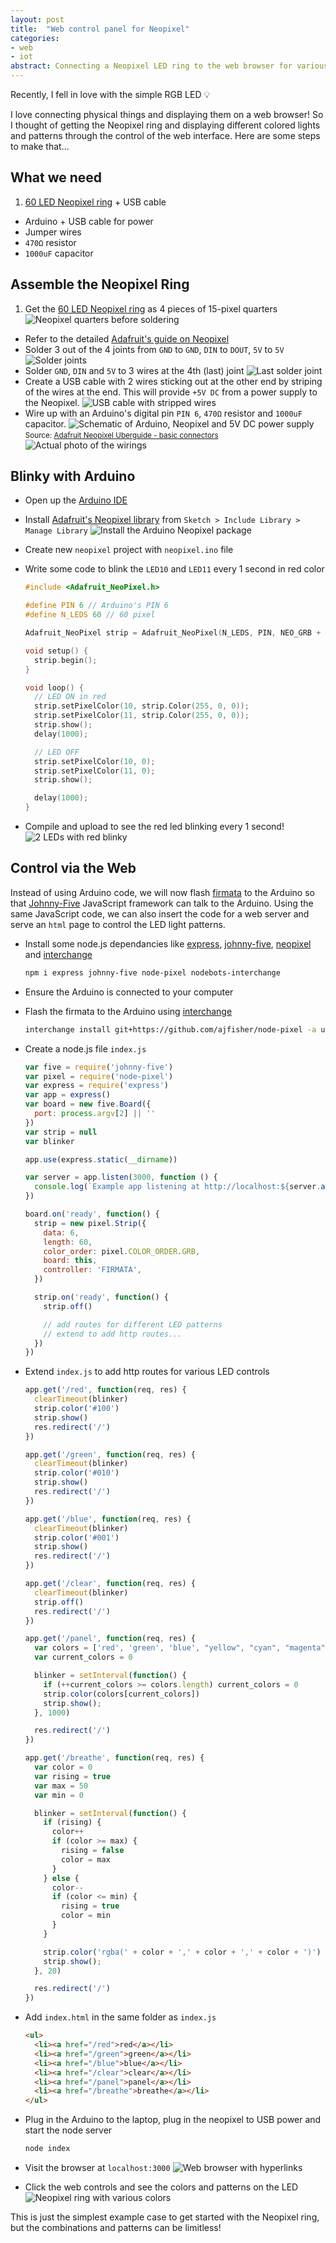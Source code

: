 ```yaml
---
layout: post
title:  "Web control panel for Neopixel"
categories:
- web
- iot
abstract: Connecting a Neopixel LED ring to the web browser for various displays
---
```


Recently, I fell in love with the simple RGB LED 💡

I love connecting physical things and displaying them on a web browser! So I thought of getting the Neopixel ring and displaying different colored lights and patterns through the control of the web interface. Here are some steps to make that...

## What we need

1. [60 LED Neopixel ring](https://www.adafruit.com/products/2874) + USB cable
- Arduino + USB cable for power
- Jumper wires
- `470Ω` resistor
- `1000uF` capacitor

## Assemble the Neopixel Ring

1. Get the [60 LED Neopixel ring](https://www.adafruit.com/products/2874) as 4 pieces of 15-pixel quarters
  ![Neopixel quarters before soldering](img/ring.jpg)
- Refer to the detailed [Adafruit's guide on Neopixel](https://learn.adafruit.com/adafruit-neopixel-uberguide)
- Solder 3 out of the 4 joints from `GND` to `GND`, `DIN` to `DOUT`, `5V` to `5V`
  ![Solder joints](img/ring-joints.jpg)
- Solder `GND`, `DIN` and `5V` to 3 wires at the 4th (last) joint
  ![Last solder joint](img/ring-last-joint.jpg)
- Create a USB cable with 2 wires sticking out at the other end by striping of the wires at the end. This will provide `+5V DC` from a power supply to the Neopixel.
  ![USB cable with stripped wires](img/usb-cable-stripped.jpg)
- Wire up with an Arduino's digital pin `PIN 6`, `470Ω` resistor and `1000uF` capacitor.
  ![Schematic of Arduino, Neopixel and 5V DC power supply](img/ring-connections.png)
  <small>Source: [Adafruit Neopixel Uberguide - basic connectors](https://learn.adafruit.com/adafruit-neopixel-uberguide/basic-connections)</small>
  ![Actual photo of the wirings](img/ring-connections-actual.jpg)

## Blinky with Arduino

- Open up the [Arduino IDE](https://www.arduino.cc/en/Main/Software)
- Install [Adafruit's Neopixel library](https://github.com/adafruit/Adafruit_NeoPixel) from `Sketch > Include Library > Manage Library`
  ![Install the Arduino Neopixel package](img/install-neopixel.jpg)
- Create new `neopixel` project with `neopixel.ino` file
- Write some code to blink the `LED10` and `LED11` every 1 second in red color

  ```c
  #include <Adafruit_NeoPixel.h>

  #define PIN 6 // Arduino's PIN 6
  #define N_LEDS 60 // 60 pixel

  Adafruit_NeoPixel strip = Adafruit_NeoPixel(N_LEDS, PIN, NEO_GRB + NEO_KHZ800);

  void setup() {
    strip.begin();
  }

  void loop() {
    // LED ON in red
    strip.setPixelColor(10, strip.Color(255, 0, 0));
    strip.setPixelColor(11, strip.Color(255, 0, 0));
    strip.show();
    delay(1000);

    // LED OFF
    strip.setPixelColor(10, 0);
    strip.setPixelColor(11, 0);
    strip.show();

    delay(1000);
  }
  ```
- Compile and upload to see the red led blinking every 1 second!
  ![2 LEDs with red blinky](img/pixel-arduino.jpg)

## Control via the Web

Instead of using Arduino code, we will now flash [firmata](https://github.com/firmata/protocol) to the Arduino so that [Johnny-Five](https://github.com/rwaldron/johnny-five) JavaScript framework can talk to the Arduino. Using the same JavaScript code, we can also insert the code for a web server and serve an `html` page to control the LED light patterns.

- Install some node.js dependancies like [express](http://expressjs.com/), [johnny-five](http://johnny-five.io/), [neopixel](https://github.com/ajfisher/node-pixel) and [interchange](https://github.com/johnny-five-io/nodebots-interchange)

  ```sh
  npm i express johnny-five node-pixel nodebots-interchange
  ```
- Ensure the Arduino is connected to your computer
- Flash the firmata to the Arduino using [interchange](https://github.com/johnny-five-io/nodebots-interchange)

  ```sh
  interchange install git+https://github.com/ajfisher/node-pixel -a uno --firmata
  ```
- Create a node.js file `index.js`

  ```js
  var five = require('johnny-five')
  var pixel = require('node-pixel')
  var express = require('express')
  var app = express()
  var board = new five.Board({
    port: process.argv[2] || ''
  })
  var strip = null
  var blinker

  app.use(express.static(__dirname))

  var server = app.listen(3000, function () {
    console.log(`Example app listening at http://localhost:${server.address().port}`)
  })

  board.on('ready', function() {
    strip = new pixel.Strip({
      data: 6,
      length: 60,
      color_order: pixel.COLOR_ORDER.GRB,
      board: this,
      controller: 'FIRMATA',
    })

    strip.on('ready', function() {
      strip.off()

      // add routes for different LED patterns
      // extend to add http routes...
    })
  })
  ```
- Extend `index.js` to add http routes for various LED controls

  ```js
  app.get('/red', function(req, res) {
    clearTimeout(blinker)
    strip.color('#100')
    strip.show()
    res.redirect('/')
  })

  app.get('/green', function(req, res) {
    clearTimeout(blinker)
    strip.color('#010')
    strip.show()
    res.redirect('/')
  })

  app.get('/blue', function(req, res) {
    clearTimeout(blinker)
    strip.color('#001')
    strip.show()
    res.redirect('/')
  })

  app.get('/clear', function(req, res) {
    clearTimeout(blinker)
    strip.off()
    res.redirect('/')
  })

  app.get('/panel', function(req, res) {
    var colors = ['red', 'green', 'blue', "yellow", "cyan", "magenta", "white"]
    var current_colors = 0

    blinker = setInterval(function() {
      if (++current_colors >= colors.length) current_colors = 0
      strip.color(colors[current_colors])
      strip.show();
    }, 1000)

    res.redirect('/')
  })

  app.get('/breathe', function(req, res) {
    var color = 0
    var rising = true
    var max = 50
    var min = 0

    blinker = setInterval(function() {
      if (rising) {
        color++
        if (color >= max) {
          rising = false
          color = max
        }
      } else {
        color--
        if (color <= min) {
          rising = true
          color = min
        }
      }

      strip.color('rgba(' + color + ',' + color + ',' + color + ')')
      strip.show();
    }, 20)

    res.redirect('/')
  })
  ```
- Add `index.html` in the same folder as `index.js`

  ```html
  <ul>
    <li><a href="/red">red</a></li>
    <li><a href="/green">green</a></li>
    <li><a href="/blue">blue</a></li>
    <li><a href="/clear">clear</a></li>
    <li><a href="/panel">panel</a></li>
    <li><a href="/breathe">breathe</a></li>
  </ul>
  ```
- Plug in the Arduino to the laptop, plug in the neopixel to USB power and start the node server

  ```sh
  node index
  ```
- Visit the browser at `localhost:3000`
  ![Web browser with hyperlinks](img/neopixel-browser.png)
- Click the web controls and see the colors and patterns on the LED
  ![Neopixel ring with various colors](img/neopixel-colors.png)

This is just the simplest example case to get started with the Neopixel ring, but the combinations and patterns can be limitless!
